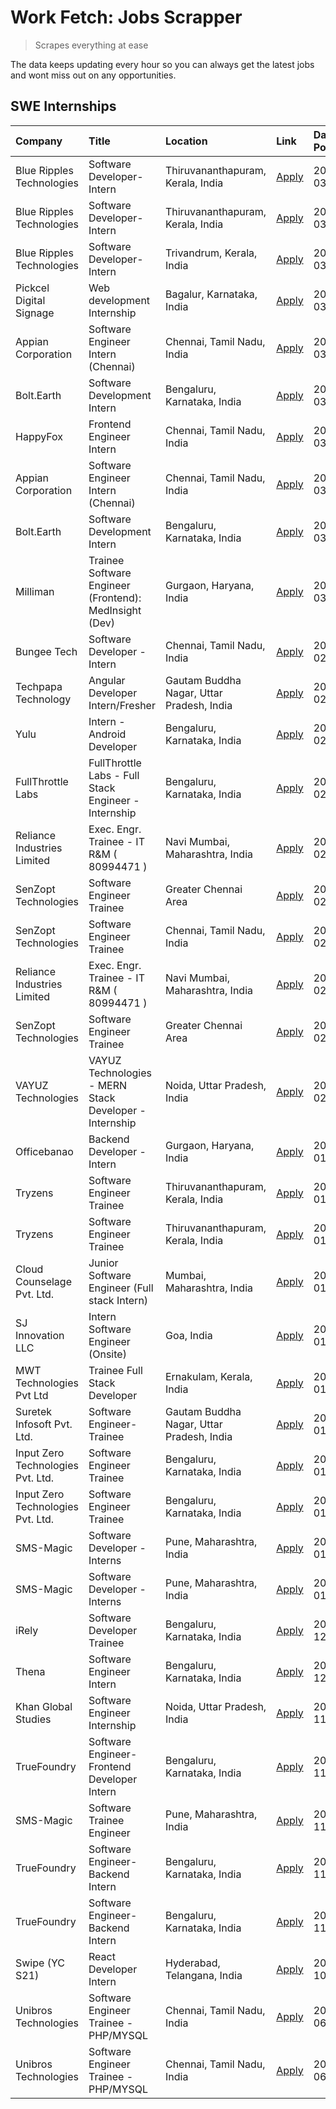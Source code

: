 # Work Fetch: Jobs Scrapper
> Scrapes everything at ease

The data keeps updating every hour so you can always get the latest jobs and wont miss out on any opportunities.

## SWE Internships
<!--START_SECTION:workfetch-->
| Company                           | Title                                                  | Location                                  | Link                                                                                                                                                                                                                                                                         | Date Posted   |
|:----------------------------------|:-------------------------------------------------------|:------------------------------------------|:-----------------------------------------------------------------------------------------------------------------------------------------------------------------------------------------------------------------------------------------------------------------------------|:--------------|
| Blue Ripples Technologies         | Software Developer- Intern                             | Thiruvananthapuram, Kerala, India         | [Apply](https://in.linkedin.com/jobs/view/software-developer-intern-at-blue-ripples-technologies-3850505983?position=25&pageNum=0&refId=LxCPh2tVnAnWMjMrxNo6%2FA%3D%3D&trackingId=FYRPo2i3AYRsFqeeqC5vEg%3D%3D&trk=public_jobs_jserp-result_search-card)                     | 2024-03-09    |
| Blue Ripples Technologies         | Software Developer- Intern                             | Thiruvananthapuram, Kerala, India         | [Apply](https://in.linkedin.com/jobs/view/software-developer-intern-at-blue-ripples-technologies-3850505983?position=1&pageNum=2&refId=SEkSKlMjWPnsmqflSbzvVA%3D%3D&trackingId=wduyPqOVzbmGZsLEEe2K3g%3D%3D&trk=public_jobs_jserp-result_search-card)                        | 2024-03-09    |
| Blue Ripples Technologies         | Software Developer- Intern                             | Trivandrum, Kerala, India                 | [Apply](https://in.linkedin.com/jobs/view/software-developer-intern-at-blue-ripples-technologies-3850694934?position=19&pageNum=0&refId=LxCPh2tVnAnWMjMrxNo6%2FA%3D%3D&trackingId=gQCdALIxkMxIeiIuA0jV9Q%3D%3D&trk=public_jobs_jserp-result_search-card)                     | 2024-03-08    |
| Pickcel Digital Signage           | Web development Internship                             | Bagalur, Karnataka, India                 | [Apply](https://in.linkedin.com/jobs/view/web-development-internship-at-pickcel-digital-signage-3849506118?position=59&pageNum=0&refId=LxCPh2tVnAnWMjMrxNo6%2FA%3D%3D&trackingId=jDSmlfH7Mrkng6qOy1fOsA%3D%3D&trk=public_jobs_jserp-result_search-card)                      | 2024-03-08    |
| Appian Corporation                | Software Engineer Intern (Chennai)                     | Chennai, Tamil Nadu, India                | [Apply](https://in.linkedin.com/jobs/view/software-engineer-intern-chennai-at-appian-corporation-3848335036?position=28&pageNum=0&refId=LxCPh2tVnAnWMjMrxNo6%2FA%3D%3D&trackingId=4reboMvrNTugA9M3TTtW6A%3D%3D&trk=public_jobs_jserp-result_search-card)                     | 2024-03-07    |
| Bolt.Earth                        | Software Development Intern                            | Bengaluru, Karnataka, India               | [Apply](https://in.linkedin.com/jobs/view/software-development-intern-at-bolt-earth-3849437038?position=33&pageNum=0&refId=LxCPh2tVnAnWMjMrxNo6%2FA%3D%3D&trackingId=vKjkT%2FMSvFFd9cUt39wp0Q%3D%3D&trk=public_jobs_jserp-result_search-card)                                | 2024-03-07    |
| HappyFox                          | Frontend Engineer Intern                               | Chennai, Tamil Nadu, India                | [Apply](https://in.linkedin.com/jobs/view/frontend-engineer-intern-at-happyfox-3848357951?position=44&pageNum=0&refId=LxCPh2tVnAnWMjMrxNo6%2FA%3D%3D&trackingId=zCildSmaedZAQHC6cr0hKA%3D%3D&trk=public_jobs_jserp-result_search-card)                                       | 2024-03-07    |
| Appian Corporation                | Software Engineer Intern (Chennai)                     | Chennai, Tamil Nadu, India                | [Apply](https://in.linkedin.com/jobs/view/software-engineer-intern-chennai-at-appian-corporation-3848335036?position=4&pageNum=2&refId=SEkSKlMjWPnsmqflSbzvVA%3D%3D&trackingId=qmGBJZssXVZUxNJt6NGbew%3D%3D&trk=public_jobs_jserp-result_search-card)                        | 2024-03-07    |
| Bolt.Earth                        | Software Development Intern                            | Bengaluru, Karnataka, India               | [Apply](https://in.linkedin.com/jobs/view/software-development-intern-at-bolt-earth-3849437038?position=9&pageNum=2&refId=SEkSKlMjWPnsmqflSbzvVA%3D%3D&trackingId=dqCoOwAWYxur5EtCTaz26A%3D%3D&trk=public_jobs_jserp-result_search-card)                                     | 2024-03-07    |
| Milliman                          | Trainee Software Engineer (Frontend): MedInsight (Dev) | Gurgaon, Haryana, India                   | [Apply](https://in.linkedin.com/jobs/view/trainee-software-engineer-frontend-medinsight-dev-at-milliman-3792874280?position=5&pageNum=0&refId=LxCPh2tVnAnWMjMrxNo6%2FA%3D%3D&trackingId=vy8AJDogVPBKt2uy%2Ftsmew%3D%3D&trk=public_jobs_jserp-result_search-card)             | 2024-03-01    |
| Bungee Tech                       | Software Developer - Intern                            | Chennai, Tamil Nadu, India                | [Apply](https://in.linkedin.com/jobs/view/software-developer-intern-at-bungee-tech-3842220746?position=45&pageNum=0&refId=LxCPh2tVnAnWMjMrxNo6%2FA%3D%3D&trackingId=pxCu6oY4FOfni1rPuB7lUw%3D%3D&trk=public_jobs_jserp-result_search-card)                                   | 2024-02-28    |
| Techpapa Technology               | Angular Developer Intern/Fresher                       | Gautam Buddha Nagar, Uttar Pradesh, India | [Apply](https://in.linkedin.com/jobs/view/angular-developer-intern-fresher-at-techpapa-technology-3834305862?position=54&pageNum=0&refId=LxCPh2tVnAnWMjMrxNo6%2FA%3D%3D&trackingId=vPv9g%2FV%2Fg%2BrUTzPopNk34Q%3D%3D&trk=public_jobs_jserp-result_search-card)              | 2024-02-20    |
| Yulu                              | Intern - Android Developer                             | Bengaluru, Karnataka, India               | [Apply](https://in.linkedin.com/jobs/view/intern-android-developer-at-yulu-3834459982?position=46&pageNum=0&refId=LxCPh2tVnAnWMjMrxNo6%2FA%3D%3D&trackingId=1KU%2FxMNL4sgL%2Fy%2BzMPR4CQ%3D%3D&trk=public_jobs_jserp-result_search-card)                                     | 2024-02-19    |
| FullThrottle Labs                 | FullThrottle Labs - Full Stack Engineer - Internship   | Bengaluru, Karnataka, India               | [Apply](https://in.linkedin.com/jobs/view/fullthrottle-labs-full-stack-engineer-internship-at-fullthrottle-labs-3829636016?position=53&pageNum=0&refId=LxCPh2tVnAnWMjMrxNo6%2FA%3D%3D&trackingId=jx2YZyyvKCzUa578estLEA%3D%3D&trk=public_jobs_jserp-result_search-card)      | 2024-02-17    |
| Reliance Industries Limited       | Exec. Engr. Trainee - IT R&M ( 80994471 )              | Navi Mumbai, Maharashtra, India           | [Apply](https://in.linkedin.com/jobs/view/exec-engr-trainee-it-r-m-80994471-at-reliance-industries-limited-3850269171?position=26&pageNum=0&refId=LxCPh2tVnAnWMjMrxNo6%2FA%3D%3D&trackingId=6zZf9WpmQwEqCPhRYWYGLA%3D%3D&trk=public_jobs_jserp-result_search-card)           | 2024-02-12    |
| SenZopt Technologies              | Software Engineer Trainee                              | Greater Chennai Area                      | [Apply](https://in.linkedin.com/jobs/view/software-engineer-trainee-at-senzopt-technologies-3827688781?position=30&pageNum=0&refId=LxCPh2tVnAnWMjMrxNo6%2FA%3D%3D&trackingId=I5f25bJabaM6nVcBZ4aEpw%3D%3D&trk=public_jobs_jserp-result_search-card)                          | 2024-02-12    |
| SenZopt Technologies              | Software Engineer Trainee                              | Chennai, Tamil Nadu, India                | [Apply](https://in.linkedin.com/jobs/view/software-engineer-trainee-at-senzopt-technologies-3827686880?position=42&pageNum=0&refId=LxCPh2tVnAnWMjMrxNo6%2FA%3D%3D&trackingId=QTe3CuvuKYbP%2BExRBYD%2F9Q%3D%3D&trk=public_jobs_jserp-result_search-card)                      | 2024-02-12    |
| Reliance Industries Limited       | Exec. Engr. Trainee - IT R&M ( 80994471 )              | Navi Mumbai, Maharashtra, India           | [Apply](https://in.linkedin.com/jobs/view/exec-engr-trainee-it-r-m-80994471-at-reliance-industries-limited-3850269171?position=2&pageNum=2&refId=SEkSKlMjWPnsmqflSbzvVA%3D%3D&trackingId=3muHRpiyIVaFvjAcuB08Ew%3D%3D&trk=public_jobs_jserp-result_search-card)              | 2024-02-12    |
| SenZopt Technologies              | Software Engineer Trainee                              | Greater Chennai Area                      | [Apply](https://in.linkedin.com/jobs/view/software-engineer-trainee-at-senzopt-technologies-3827688781?position=6&pageNum=2&refId=SEkSKlMjWPnsmqflSbzvVA%3D%3D&trackingId=DVXyqZWKAOwGq9JDx%2FQtmA%3D%3D&trk=public_jobs_jserp-result_search-card)                           | 2024-02-12    |
| VAYUZ Technologies                | VAYUZ Technologies - MERN Stack Developer - Internship | Noida, Uttar Pradesh, India               | [Apply](https://in.linkedin.com/jobs/view/vayuz-technologies-mern-stack-developer-internship-at-vayuz-technologies-3822619356?position=57&pageNum=0&refId=LxCPh2tVnAnWMjMrxNo6%2FA%3D%3D&trackingId=SK4nrLUxwLoQh4Y%2B2rhLng%3D%3D&trk=public_jobs_jserp-result_search-card) | 2024-02-10    |
| Officebanao                       | Backend Developer - Intern                             | Gurgaon, Haryana, India                   | [Apply](https://in.linkedin.com/jobs/view/backend-developer-intern-at-officebanao-3814263731?position=21&pageNum=0&refId=LxCPh2tVnAnWMjMrxNo6%2FA%3D%3D&trackingId=dGcYID0oXYNk9gfwGwu0EQ%3D%3D&trk=public_jobs_jserp-result_search-card)                                    | 2024-01-31    |
| Tryzens                           | Software Engineer Trainee                              | Thiruvananthapuram, Kerala, India         | [Apply](https://in.linkedin.com/jobs/view/software-engineer-trainee-at-tryzens-3809363491?position=34&pageNum=0&refId=LxCPh2tVnAnWMjMrxNo6%2FA%3D%3D&trackingId=WM9LCz%2FPA4hPvrxJlb7WPg%3D%3D&trk=public_jobs_jserp-result_search-card)                                     | 2024-01-18    |
| Tryzens                           | Software Engineer Trainee                              | Thiruvananthapuram, Kerala, India         | [Apply](https://in.linkedin.com/jobs/view/software-engineer-trainee-at-tryzens-3809363491?position=10&pageNum=2&refId=SEkSKlMjWPnsmqflSbzvVA%3D%3D&trackingId=1I8zcmnbCdu%2F51wcjLNycQ%3D%3D&trk=public_jobs_jserp-result_search-card)                                       | 2024-01-18    |
| Cloud Counselage Pvt. Ltd.        | Junior Software Engineer (Full stack Intern)           | Mumbai, Maharashtra, India                | [Apply](https://in.linkedin.com/jobs/view/junior-software-engineer-full-stack-intern-at-cloud-counselage-pvt-ltd-3803132814?position=22&pageNum=0&refId=LxCPh2tVnAnWMjMrxNo6%2FA%3D%3D&trackingId=I4pLopqoq%2BiSP6orjk5GCA%3D%3D&trk=public_jobs_jserp-result_search-card)   | 2024-01-11    |
| SJ Innovation LLC                 | Intern Software Engineer (Onsite)                      | Goa, India                                | [Apply](https://in.linkedin.com/jobs/view/intern-software-engineer-onsite-at-sj-innovation-llc-3799959011?position=38&pageNum=0&refId=LxCPh2tVnAnWMjMrxNo6%2FA%3D%3D&trackingId=rZCvLcDrspLMMBIYJ3Yb0g%3D%3D&trk=public_jobs_jserp-result_search-card)                       | 2024-01-11    |
| MWT Technologies Pvt Ltd          | Trainee Full Stack Developer                           | Ernakulam, Kerala, India                  | [Apply](https://in.linkedin.com/jobs/view/trainee-full-stack-developer-at-mwt-technologies-pvt-ltd-3800921715?position=6&pageNum=0&refId=LxCPh2tVnAnWMjMrxNo6%2FA%3D%3D&trackingId=SjXFw76A7rpRWXeIJ%2F%2FHDQ%3D%3D&trk=public_jobs_jserp-result_search-card)                | 2024-01-09    |
| Suretek Infosoft Pvt. Ltd.        | Software Engineer-Trainee                              | Gautam Buddha Nagar, Uttar Pradesh, India | [Apply](https://in.linkedin.com/jobs/view/software-engineer-trainee-at-suretek-infosoft-pvt-ltd-3800934643?position=17&pageNum=0&refId=LxCPh2tVnAnWMjMrxNo6%2FA%3D%3D&trackingId=TMays1itVOqIHmhCcrPYsg%3D%3D&trk=public_jobs_jserp-result_search-card)                      | 2024-01-09    |
| Input Zero Technologies Pvt. Ltd. | Software Engineer Trainee                              | Bengaluru, Karnataka, India               | [Apply](https://in.linkedin.com/jobs/view/software-engineer-trainee-at-input-zero-technologies-pvt-ltd-3800927643?position=29&pageNum=0&refId=LxCPh2tVnAnWMjMrxNo6%2FA%3D%3D&trackingId=goxUEnV5sJXzvRlpUZ4WJw%3D%3D&trk=public_jobs_jserp-result_search-card)               | 2024-01-09    |
| Input Zero Technologies Pvt. Ltd. | Software Engineer Trainee                              | Bengaluru, Karnataka, India               | [Apply](https://in.linkedin.com/jobs/view/software-engineer-trainee-at-input-zero-technologies-pvt-ltd-3800927643?position=5&pageNum=2&refId=SEkSKlMjWPnsmqflSbzvVA%3D%3D&trackingId=t8p4KgdXtvqvLUuKZ%2FIc%2FA%3D%3D&trk=public_jobs_jserp-result_search-card)              | 2024-01-09    |
| SMS-Magic                         | Software Developer -Interns                            | Pune, Maharashtra, India                  | [Apply](https://in.linkedin.com/jobs/view/software-developer-interns-at-sms-magic-3799485343?position=31&pageNum=0&refId=LxCPh2tVnAnWMjMrxNo6%2FA%3D%3D&trackingId=ypV6l5KSbgpHtnsCiHRXDg%3D%3D&trk=public_jobs_jserp-result_search-card)                                    | 2024-01-05    |
| SMS-Magic                         | Software Developer -Interns                            | Pune, Maharashtra, India                  | [Apply](https://in.linkedin.com/jobs/view/software-developer-interns-at-sms-magic-3799485343?position=7&pageNum=2&refId=SEkSKlMjWPnsmqflSbzvVA%3D%3D&trackingId=qbTTN6yV1B6CVYmdp22AZA%3D%3D&trk=public_jobs_jserp-result_search-card)                                       | 2024-01-05    |
| iRely                             | Software Developer Trainee                             | Bengaluru, Karnataka, India               | [Apply](https://in.linkedin.com/jobs/view/software-developer-trainee-at-irely-3801577534?position=10&pageNum=0&refId=LxCPh2tVnAnWMjMrxNo6%2FA%3D%3D&trackingId=E3POgzI7SDBqbdne8L4vtg%3D%3D&trk=public_jobs_jserp-result_search-card)                                        | 2023-12-22    |
| Thena                             | Software Engineer Intern                               | Bengaluru, Karnataka, India               | [Apply](https://in.linkedin.com/jobs/view/software-engineer-intern-at-thena-3778731751?position=13&pageNum=0&refId=LxCPh2tVnAnWMjMrxNo6%2FA%3D%3D&trackingId=eteHrlFg15glpO3QwpSjUQ%3D%3D&trk=public_jobs_jserp-result_search-card)                                          | 2023-12-05    |
| Khan Global Studies               | Software Engineer Internship                           | Noida, Uttar Pradesh, India               | [Apply](https://in.linkedin.com/jobs/view/software-engineer-internship-at-khan-global-studies-3766942197?position=48&pageNum=0&refId=LxCPh2tVnAnWMjMrxNo6%2FA%3D%3D&trackingId=Ucvro%2FA8lwOVHqNbmi%2FVTA%3D%3D&trk=public_jobs_jserp-result_search-card)                    | 2023-11-27    |
| TrueFoundry                       | Software Engineer- Frontend Developer Intern           | Bengaluru, Karnataka, India               | [Apply](https://in.linkedin.com/jobs/view/software-engineer-frontend-developer-intern-at-truefoundry-3790095058?position=12&pageNum=0&refId=LxCPh2tVnAnWMjMrxNo6%2FA%3D%3D&trackingId=GXETYJ1bYlRrStJurZ7wng%3D%3D&trk=public_jobs_jserp-result_search-card)                 | 2023-11-24    |
| SMS-Magic                         | Software Trainee Engineer                              | Pune, Maharashtra, India                  | [Apply](https://in.linkedin.com/jobs/view/software-trainee-engineer-at-sms-magic-3761409781?position=24&pageNum=0&refId=LxCPh2tVnAnWMjMrxNo6%2FA%3D%3D&trackingId=hxsEWs9SJ2H99r4FbOjDmA%3D%3D&trk=public_jobs_jserp-result_search-card)                                     | 2023-11-16    |
| TrueFoundry                       | Software Engineer-Backend Intern                       | Bengaluru, Karnataka, India               | [Apply](https://in.linkedin.com/jobs/view/software-engineer-backend-intern-at-truefoundry-3779508170?position=27&pageNum=0&refId=LxCPh2tVnAnWMjMrxNo6%2FA%3D%3D&trackingId=c4o1UC3M4chIqNlpBMDVZw%3D%3D&trk=public_jobs_jserp-result_search-card)                            | 2023-11-10    |
| TrueFoundry                       | Software Engineer-Backend Intern                       | Bengaluru, Karnataka, India               | [Apply](https://in.linkedin.com/jobs/view/software-engineer-backend-intern-at-truefoundry-3779508170?position=3&pageNum=2&refId=SEkSKlMjWPnsmqflSbzvVA%3D%3D&trackingId=BZU5TyG45%2FBQ0A%2BAtBxz9w%3D%3D&trk=public_jobs_jserp-result_search-card)                           | 2023-11-10    |
| Swipe (YC S21)                    | React Developer Intern                                 | Hyderabad, Telangana, India               | [Apply](https://in.linkedin.com/jobs/view/react-developer-intern-at-swipe-yc-s21-3737600089?position=14&pageNum=0&refId=LxCPh2tVnAnWMjMrxNo6%2FA%3D%3D&trackingId=3RliGpBfyH03DJUkeiaVAg%3D%3D&trk=public_jobs_jserp-result_search-card)                                     | 2023-10-13    |
| Unibros Technologies              | Software Engineer Trainee - PHP/MYSQL                  | Chennai, Tamil Nadu, India                | [Apply](https://in.linkedin.com/jobs/view/software-engineer-trainee-php-mysql-at-unibros-technologies-3656599241?position=32&pageNum=0&refId=LxCPh2tVnAnWMjMrxNo6%2FA%3D%3D&trackingId=%2BIRVbo657EKCB7%2BWhb7moA%3D%3D&trk=public_jobs_jserp-result_search-card)            | 2023-06-12    |
| Unibros Technologies              | Software Engineer Trainee - PHP/MYSQL                  | Chennai, Tamil Nadu, India                | [Apply](https://in.linkedin.com/jobs/view/software-engineer-trainee-php-mysql-at-unibros-technologies-3656599241?position=8&pageNum=2&refId=SEkSKlMjWPnsmqflSbzvVA%3D%3D&trackingId=khu5hg1hMFUwzTJtYlvxPQ%3D%3D&trk=public_jobs_jserp-result_search-card)                   | 2023-06-12    |
<!--END_SECTION:workfetch-->
